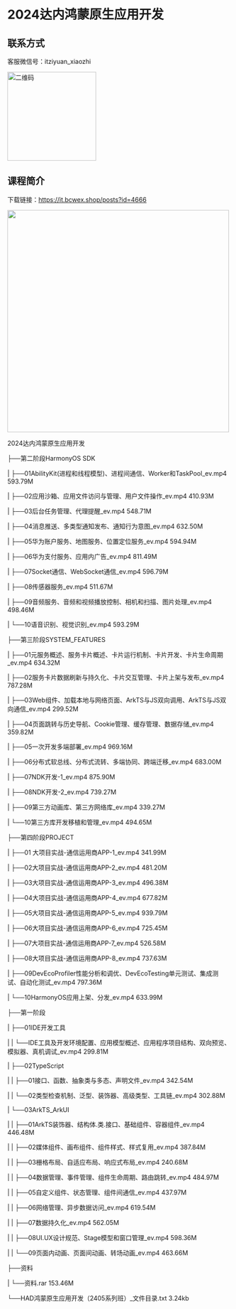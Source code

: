 # 2024达内鸿蒙原生应用开发

## 联系方式

客服微信号：itziyuan_xiaozhi

<img src="https://ziyuanyun.oss-cn-guangzhou.aliyuncs.com/common/20240614073449/666b82192834a.jpg" width="200" height="200" alt="二维码">

## 课程简介

下载链接：https://it.bcwex.shop/posts?id=4666

<img src="https://ziyuanyun.oss-cn-guangzhou.aliyuncs.com/yun/20241129110316/67492ef4b3489.jpg" width="500" alt="">

  

 

 2024达内鸿蒙原生应用开发

 ├──第二阶段HarmonyOS SDK

 | ├──01AbilityKit(进程和线程模型)、进程间通信、Worker和TaskPool_ev.mp4 593.79M

 | ├──02应用沙箱、应用文件访问与管理、用户文件操作_ev.mp4 410.93M

 | ├──03后台任务管理、代理提醒_ev.mp4 548.71M

 | ├──04消息推送、多类型通知发布、通知行为意图_ev.mp4 632.50M

 | ├──05华为账户服务、地图服务、位置定位服务_ev.mp4 594.94M

 | ├──06华为支付服务、应用内广告_ev.mp4 811.49M

 | ├──07Socket通信、WebSocket通信_ev.mp4 596.79M

 | ├──08传感器服务_ev.mp4 511.67M

 | ├──09音频服务、音频和视频播放控制、相机和扫描、图片处理_ev.mp4 498.46M

 | └──10语音识别、视觉识别_ev.mp4 593.29M

 ├──第三阶段SYSTEM_FEATURES

 | ├──01元服务概述、服务卡片概述、卡片运行机制、卡片开发、卡片生命周期_ev.mp4 634.32M

 | ├──02服务卡片数据刷新与持久化、卡片交互管理、卡片上架与发布_ev.mp4 787.28M

 | ├──03Web组件、加载本地与网络页面、ArkTS与JS双向调用、ArkTS与JS双向通信_ev.mp4 299.52M

 | ├──04页面跳转与历史导航、Cookie管理、缓存管理、数据存储_ev.mp4 359.82M

 | ├──05一次开发多端部署_ev.mp4 969.16M

 | ├──06分布式软总线、分布式流转、多端协同、跨端迁移_ev.mp4 683.00M

 | ├──07NDK开发-1_ev.mp4 875.90M

 | ├──08NDK开发-2_ev.mp4 739.27M

 | ├──09第三方动画库、第三方网络库_ev.mp4 339.27M

 | └──10第三方库开发移植和管理_ev.mp4 494.65M

 ├──第四阶段PROJECT

 | ├──01 大项目实战-通信运用商APP-1_ev.mp4 341.99M

 | ├──02大项目实战-通信运用商APP-2_ev.mp4 481.20M

 | ├──03大项目实战-通信运用商APP-3_ev.mp4 496.38M

 | ├──04大项目实战-通信运用商APP-4_ev.mp4 677.82M

 | ├──05大项目实战-通信运用商APP-5_ev.mp4 939.79M

 | ├──06大项目实战-通信运用商APP-6_ev.mp4 725.45M

 | ├──07大项目实战-通信运用商APP-7_ev.mp4 526.58M

 | ├──08大项目实战-通信运用商APP-8_ev.mp4 737.63M

 | ├──09DevEcoProfiler性能分析和调优、DevEcoTesting单元测试、集成测试、自动化测试_ev.mp4 797.36M

 | └──10HarmonyOS应用上架、分发_ev.mp4 633.99M

 ├──第一阶段

 | ├──01IDE开发工具

 | | └──IDE工具及开发环境配置、应用模型概述、应用程序项目结构、双向预览、模拟器、真机调试_ev.mp4 299.81M

 | ├──02TypeScript

 | | ├──01接口、函数、抽象类与多态、声明文件_ev.mp4 342.54M

 | | └──02类型检查机制、泛型、装饰器、高级类型、工具链_ev.mp4 302.88M

 | └──03ArkTS_ArkUI

 | | ├──01ArkTS装饰器、结构体.类.接口、基础组件、容器组件_ev.mp4 446.48M

 | | ├──02媒体组件、画布组件、组件样式、样式复用_ev.mp4 387.84M

 | | ├──03栅格布局、自适应布局、响应式布局_ev.mp4 240.68M

 | | ├──04数据管理、事件管理、组件生命周期、路由跳转_ev.mp4 484.97M

 | | ├──05自定义组件、状态管理、组件间通信_ev.mp4 437.97M

 | | ├──06网络管理、异步数据访问_ev.mp4 619.54M

 | | ├──07数据持久化_ev.mp4 562.05M

 | | ├──08UI.UX设计规范、Stage模型和窗口管理_ev.mp4 598.36M

 | | └──09页面内动画、页面间动画、转场动画_ev.mp4 463.66M

 ├──资料

 | └──资料.rar 153.46M

 └──HAD鸿蒙原生应用开发（2405系列班）_文件目录.txt 3.24kb

  